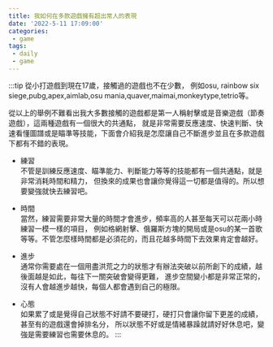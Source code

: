 ```yaml
---
title: 我如何在多款遊戲擁有超出常人的表現
date: '2022-5-11 17:09:00'
categories:
 - game
tags:
 - daily
 - game
---
```


:::tip
從小打遊戲到現在17歲，接觸過的遊戲也不在少數，
例如osu, rainbow six siege,pubg,apex,aimlab,osu mania,quaver,maimai,monkeytype,tetrio等。

從以上的舉例不難看出我大多數接觸的遊戲都是第一人稱射擊或是音樂遊戲（節奏遊戲），這兩種遊戲有一個很大的共通點，
就是非常需要反應速度、快速判斷、快速看懂圖譜或是瞄準等技能，下面會介紹我是怎麼讓自己不斷進步並且在多款遊戲下都有不錯的表現。

- 練習  
不管是訓練反應速度、瞄準能力、判斷能力等等的技能都有一個共通點，就是非常消耗時間和精力，
但換來的成果也會讓你覺得這一切都是值得的。所以想要變強就快去練習吧。

- 時間  
當然，練習需要非常大量的時間才會進步，頻率高的人甚至每天可以花兩小時練習一模一樣的項目，
例如格網射擊、俄羅斯方塊的開局或是osu的某一首歌等等。不管怎麼樣時間都是必須花的，而且花越多時間下去效果肯定會越好。

- 進步  
通常你需要處在一個用盡洪荒之力的狀態才有辦法突破以前所創下的成績，越後面越是如此，每往下一關突破會變得更難，
進步空間變小都是非常正常的，沒有人會越進步越快，每個人都會遇到自己的極限。

- 心態  
如果累了或是覺得自己狀態不好請不要硬打，硬打只會讓你留下更差的成績，甚至有的遊戲還會掉排名分，
所以狀態不好或是情緒暴躁就請好好休息吧，變強是需要練習也需要休息的。
:::